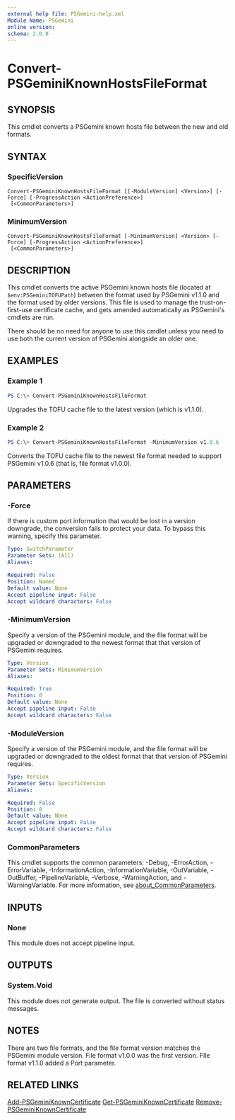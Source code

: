 ```yaml
---
external help file: PSGemini-help.xml
Module Name: PSGemini
online version:
schema: 2.0.0
---
```


# Convert-PSGeminiKnownHostsFileFormat

## SYNOPSIS
This cmdlet converts a PSGemini known hosts file between the new and old formats.

## SYNTAX

### SpecificVersion
```
Convert-PSGeminiKnownHostsFileFormat [[-ModuleVersion] <Version>] [-Force] [-ProgressAction <ActionPreference>]
 [<CommonParameters>]
```

### MinimumVersion
```
Convert-PSGeminiKnownHostsFileFormat [-MinimumVersion] <Version> [-Force] [-ProgressAction <ActionPreference>]
 [<CommonParameters>]
```

## DESCRIPTION
This cmdlet converts the active PSGemini known hosts file (located at `$env:PSGeminiTOFUPath`) between the format used by PSGemini v1.1.0 and the format used by older versions.  This file is used to manage the trust-on-first-use certificate cache, and gets amended automatically as PSGemini's cmdlets are run.

There should be no need for anyone to use this cmdlet unless you need to use both the current version of PSGemini alongside an older one.

## EXAMPLES

### Example 1
```powershell
PS C:\> Convert-PSGeminiKnownHostsFileFormat
```

Upgrades the TOFU cache file to the latest version (which is v1.1.0).

### Example 2
```powershell
PS C:\> Convert-PSGeminiKnownHostsFileFormat -MinimumVersion v1.0.6
```

Converts the TOFU cache file to the newest file format needed to support PSGemini v1.0.6 (that is, file format v1.0.0).

## PARAMETERS

### -Force
If there is custom port information that would be lost in a version downgrade, the conversion fails to protect your data.  To bypass this warning, specify this parameter.

```yaml
Type: SwitchParameter
Parameter Sets: (All)
Aliases:

Required: False
Position: Named
Default value: None
Accept pipeline input: False
Accept wildcard characters: False
```

### -MinimumVersion
Specify a version of the PSGemini module, and the file format will be upgraded or downgraded to the newest format that that version of PSGemini requires.


```yaml
Type: Version
Parameter Sets: MinimumVersion
Aliases:

Required: True
Position: 0
Default value: None
Accept pipeline input: False
Accept wildcard characters: False
```

### -ModuleVersion
Specify a version of the PSGemini module, and the file format will be upgraded or downgraded to the oldest format that that version of PSGemini requires.


```yaml
Type: Version
Parameter Sets: SpecificVersion
Aliases:

Required: False
Position: 0
Default value: None
Accept pipeline input: False
Accept wildcard characters: False
```

### CommonParameters
This cmdlet supports the common parameters: -Debug, -ErrorAction, -ErrorVariable, -InformationAction, -InformationVariable, -OutVariable, -OutBuffer, -PipelineVariable, -Verbose, -WarningAction, and -WarningVariable. For more information, see [about_CommonParameters](http://go.microsoft.com/fwlink/?LinkID=113216).

## INPUTS

### None
This module does not accept pipeline input.

## OUTPUTS

### System.Void
This module does not generate output.  The file is converted without status messages.

## NOTES
There are two file formats, and the file format version matches the PSGemini module version.  File format v1.0.0 was the first version.  FIle format v1.1.0 added a Port parameter.

## RELATED LINKS
[Add-PSGeminiKnownCertificate]()
[Get-PSGeminiKnownCertificate]()
[Remove-PSGeminiKnownCertificate]()
